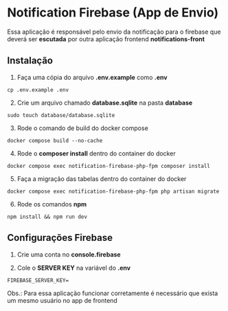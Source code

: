 # Notification Firebase (App de Envio)

Essa aplicação é responsável pelo envio da notificação para o firebase que deverá ser **escutada** por outra aplicação frontend **notifications-front**

## Instalação

1. Faça uma cópia do arquivo **.env.example** como **.env**
```shell
cp .env.example .env
```

2. Crie um arquivo chamado **database.sqlite** na pasta **database**
```shell
sudo touch database/database.sqlite
```

3. Rode o comando de build do docker compose
```shell
docker compose build --no-cache
```

4. Rode o **composer install** dentro do container do docker
```shell
docker compose exec notification-firebase-php-fpm composer install
```

5. Faça a migração das tabelas dentro do container do docker
```shell
docker compose exec notification-firebase-php-fpm php artisan migrate
```

6. Rode os comandos **npm**
```shell
npm install && npm run dev
```

## Configurações Firebase

1. Crie uma conta no **console.firebase**

2. Cole o **SERVER KEY** na variável do **.env**
```
FIREBASE_SERVER_KEY=
```

Obs.: Para essa aplicação funcionar corretamente é necessário que exista um mesmo usuário no app de frontend